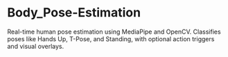 # Body_Pose-Estimation
Real-time human pose estimation using MediaPipe and OpenCV. Classifies poses like Hands Up, T-Pose, and Standing, with optional action triggers and visual overlays.

